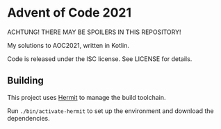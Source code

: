 # Advent of Code 2021

ACHTUNG! THERE MAY BE SPOILERS IN THIS REPOSITORY! 

My solutions to AOC2021, written in Kotlin.

Code is released under the ISC license. See LICENSE for details.

## Building

This project uses [Hermit](https://cashapp.github.io/hermit) to manage the build toolchain.

Run `./bin/activate-hermit` to set up the environment and download the dependencies.
